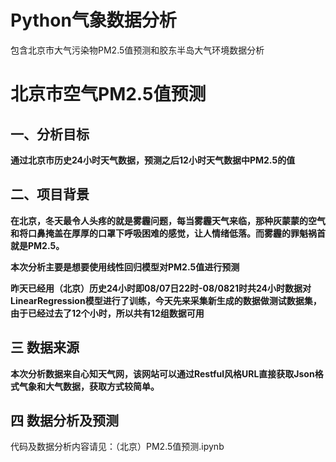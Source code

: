 # Python气象数据分析
 包含北京市大气污染物PM2.5值预测和胶东半岛大气环境数据分析
 
 
 # 北京市空气PM2.5值预测

## 一、分析目标
**通过北京市历史24小时天气数据，预测之后12小时天气数据中PM2.5的值**

## 二、项目背景

**在北京，冬天最令人头疼的就是雾霾问题，每当雾霾天气来临，那种灰蒙蒙的空气和将口鼻掩盖在厚厚的口罩下呼吸困难的感觉，让人情绪低落。而雾霾的罪魁祸首就是PM2.5。**

**本次分析主要是想要使用线性回归模型对PM2.5值进行预测**

**昨天已经用（北京）历史24小时即08/07日22时-08/0821时共24小时数据对LinearRegression模型进行了训练，今天先来采集新生成的数据做测试数据集，由于已经过去了12个小时，所以共有12组数据可用**

## 三 数据来源

**本次分析数据来自心知天气网，该网站可以通过Restful风格URL直接获取Json格式气象和大气数据，获取方式较简单。**

## 四 数据分析及预测

代码及数据分析内容请见：（北京）PM2.5值预测.ipynb



